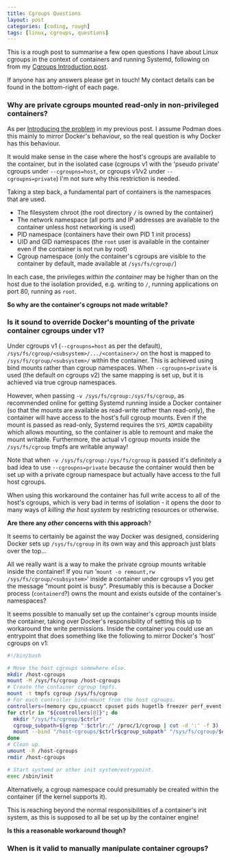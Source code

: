 ```yaml
---
title: Cgroups Questions
layout: post
categories: [coding, rough]
tags: [linux, cgroups, questions]
---
```


This is a rough post to summarise a few open questions I have about Linux cgroups in the context of containers and running Systemd, following on from my [Cgroups Introduction post](/blog/coding/2022/05/13/cgroups-intro).

If anyone has any answers please get in touch!
My contact details can be found in the bottom-right of each page.


### Why are private cgroups mounted read-only in non-privileged containers?

As per [Introducing the problem](/blog/coding/2022/05/13/cgroups-intro/#introducing-the-problem) in my previous post.
I assume Podman does this mainly to mirror Docker's behaviour, so the real question is why Docker has this behaviour.

It would make sense in the case where the host's cgroups are available to the container, but in the isolated case (cgroups v1 with the 'pseudo private' cgroups under `--cgroupns=host`, or cgroups v1/v2 under `--cgroupns=private`) I'm not sure why this restriction is needed.

Taking a step back, a fundamental part of containers is the namespaces that are used.
- The filesystem chroot (the root directory `/` is owned by the container)
- The network namespace (all ports and IP addresses are available to the container unless host networking is used)
- PID namespace (containers have their own PID 1 init process)
- UID and GID namespaces (the `root` user is available in the container even if the container is not run by root)
- Cgroup namespace (only the container's cgroups are visible to the container by default, made available at `/sys/fs/cgroup/`)

In each case, the privileges *within the container* may be higher than on the host due to the isolation provided, e.g. writing to `/`, running applications on port 80, running as `root`.

**So why are the container's cgroups not made writable?**


### Is it sound to override Docker's mounting of the private container cgroups under v1?

Under cgroups v1 (`--cgroupns=host` as per the default), `/sys/fs/cgroup/<subsystem>/.../<container>/` on the host is mapped to `/sys/fs/cgroup/<subsystem>/` within the container.
This is achieved using bind mounts rather than cgroup namespaces.
When `--cgroupns=private` is used (the default on cgroups v2) the same mapping is set up, but it is achieved via true cgroup namespaces.

However, when passing `-v /sys/fs/cgroup:/sys/fs/cgroup`, as recommended online for getting Systemd running inside a Docker container (so that the mounts are available as read-write rather than read-only), the container will have access to the host's full cgroup mounts.
Even if the mount is passed as read-only, Systemd requires the `SYS_ADMIN` capability which allows mounting, so the container is able to remount and make the mount writable.
Furthermore, the actual v1 cgroup mounts inside the `/sys/fs/cgroup` tmpfs are writable anyway!

Note that when `-v /sys/fs/cgroup:/sys/fs/cgroup` is passed it's definitely a bad idea to use `--cgroupns=private` because the container would then be set up with a private cgroup namespace but actually have access to the full host cgroups.

When using this workaround the container has full write access to all of the host's cgroups, which is very bad in terms of isolation - it opens the door to many ways of *killing the host system* by restricting resources or otherwise.

**Are there any *other* concerns with this approach**?

It seems to certainly be against the way Docker was designed, considering Docker sets up `/sys/fs/cgroup` in its own way and this approach just blats over the top...

All we really want is a way to make the private cgroup mounts writable inside the container!
If you run '`mount -o remount,rw /sys/fs/cgroup/<subsystem>`' inside a container under cgroups v1 you get the message "mount point is busy".
Presumably this is because a Docker process (`containerd`?) owns the mount and exists outside of the container's namespaces?

It seems possible to manually set up the container's cgroup mounts inside the container, taking over Docker's responsibility of setting this up to workaround the write permissions.
Inside the container you could use an entrypoint that does something like the following to mirror Docker's 'host' cgroups on v1:
```bash
#!/bin/bash

# Move the host cgroups somewhere else.
mkdir /host-cgroups
mount -M /sys/fs/cgroup /host-cgroups
# Create the container cgroup tmpfs.
mount -t tmpfs cgroup /sys/fs/cgroup
# For each controller bind-mount from the host cgroups.
controllers=(memory cpu,cpuacct cpuset pids hugetlb freezer perf_event net_cls,net_prio blkio devices)
for ctrlr in "${controllers[@]}"; do
  mkdir "/sys/fs/cgroup/$ctrlr"
  cgroup_subpath=$(grep ":$ctrlr:/" /proc/1/cgroup | cut -d ':' -f 3)
  mount --bind "/host-cgroups/$ctrlr$cgroup_subpath" "/sys/fs/cgroup/$ctrlr"
done
# Clean up.
umount -R /host-cgroups
rmdir /host-cgroups

# Start systemd or other init system/entrypoint.
exec /sbin/init
```

Alternatively, a cgroup namespace could presumably be created within the container (if the kernel supports it).

This is reaching beyond the normal responsibilities of a container's init system, as this is supposed to all be set up by the container engine!

**Is this a reasonable workaround though?**


### When is it valid to manually manipulate container cgroups?


